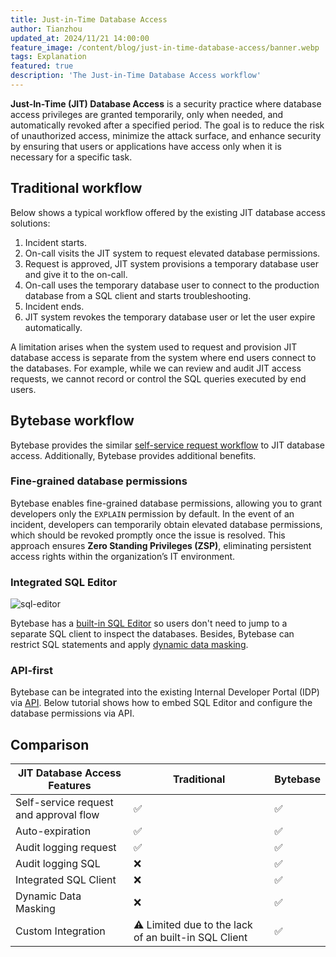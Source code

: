 ```yaml
---
title: Just-in-Time Database Access
author: Tianzhou
updated_at: 2024/11/21 14:00:00
feature_image: /content/blog/just-in-time-database-access/banner.webp
tags: Explanation
featured: true
description: 'The Just-in-Time Database Access workflow'
---
```


**Just-In-Time (JIT) Database Access** is a security practice where database access privileges are granted temporarily, only when needed, and automatically revoked after a specified period. The goal is to reduce the risk of unauthorized access, minimize the attack surface, and enhance security by ensuring that users or applications have access only when it is necessary for a specific task.

## Traditional workflow

Below shows a typical workflow offered by the existing JIT database access solutions:

1. Incident starts.
1. On-call visits the JIT system to request elevated database permissions.
1. Request is approved, JIT system provisions a temporary database user and give it to the on-call.
1. On-call uses the temporary database user to connect to the production database from a SQL client and starts
   troubleshooting.
1. Incident ends.
1. JIT system revokes the temporary database user or let the user expire automatically.

A limitation arises when the system used to request and provision JIT database access is separate from the system where end users connect to the databases. For example, while we can review and audit JIT access requests, we cannot record or control the SQL queries executed by end users.

## Bytebase workflow

Bytebase provides the similar [self-service request workflow](/docs/security/database-permission/query/#request-project-querier-role) to JIT database access. Additionally, Bytebase provides additional benefits.

### Fine-grained database permissions

<IncludeBlock url="/docs/share/database-permission-table"></IncludeBlock>

Bytebase enables fine-grained database permissions, allowing you to grant developers only the `EXPLAIN` permission by default. In the event of an incident, developers can temporarily obtain elevated database permissions, which should be revoked promptly once the issue is resolved. This approach ensures **Zero Standing Privileges (ZSP)**, eliminating persistent access rights within the organization’s IT environment.

### Integrated SQL Editor

![sql-editor](/images/sql-editor.webp)

Bytebase has a [built-in SQL Editor](/docs/sql-editor/overview/) so users don't need to jump to a separate SQL client to inspect the databases. Besides, Bytebase can restrict SQL statements and apply [dynamic data masking](/docs/security/data-masking/overview/).

### API-first

Bytebase can be integrated into the existing Internal Developer Portal (IDP) via [API](/docs/api/overview/). Below tutorial
shows how to embed SQL Editor and configure the database permissions via API.

<TutorialBlock url="/docs/tutorials/embed-sql-editor/" title="Embed SQL Editor in Your Internal Web Portal" />

## Comparison

| JIT Database Access Features           | Traditional                                          | Bytebase |
| -------------------------------------- | ---------------------------------------------------- | -------- |
| Self-service request and approval flow | ✅                                                   | ✅       |
| Auto-expiration                        | ✅                                                   | ✅       |
| Audit logging request                  | ✅                                                   | ✅       |
| Audit logging SQL                      | ❌                                                   | ✅       |
| Integrated SQL Client                  | ❌                                                   | ✅       |
| Dynamic Data Masking                   | ❌                                                   | ✅       |
| Custom Integration                     | ⚠️ Limited due to the lack of an built-in SQL Client | ✅       |
